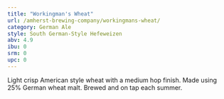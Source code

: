```yaml
---
title: "Workingman's Wheat"
url: /amherst-brewing-company/workingmans-wheat/
category: German Ale
style: South German-Style Hefeweizen
abv: 4.9
ibu: 0
srm: 0
upc: 0
---
```

Light crisp American style wheat with a medium hop finish. Made using 25% German wheat malt. Brewed and on tap each summer.
